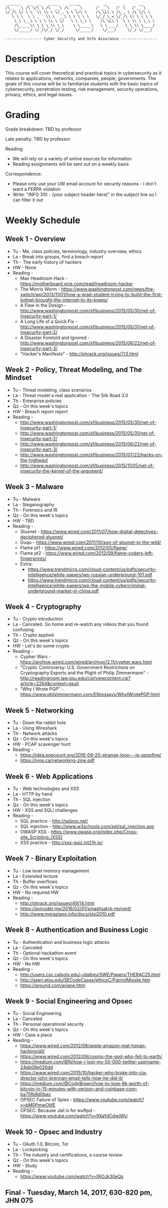 ```
 ______   __  __   _____    _____          __       _      __     
/\__  _\ /\ \/\ \ /\  __\ /\  __`\      /'__`\   /' \   /'__`\   
\/_/\ \/ \ \ `\\ \\ \ \/_, \ \ \/\ \    /\_\L\ \ /\_, \ /\ \/\ \  
   \ \ \  \ \ , ` \\ \  __\ \ \ \ \ \   \/_/_\_<_\/_/\ \\ \ \ \ \ 
    \_\ \__\ \ \`\ \\ \ \/   \ \ \_\ \    /\ \L\ \  \ \ \\ \ \_\ \
    /\_____\\ \_\ \_\\ \_\    \ \_____\   \ \____/   \ \_\\ \____/
    \/_____/ \/_/\/_/ \/_/     \/_____/    \/___/     \/_/ \/___/ 
                                                                   
---------------- Cyber Security and Info Assurance ----------------

``` 

# Description
This course will cover theoretical and practical topics in cybersecurity as it relates to applications, networks, companies, people, governments. The goals of this course will be to familiarize students with the basic topics of cybersecurity, penetration testing, risk management, security operations, privacy, ethics, and legal issues.

# Grading
Grade breakdown:
    TBD by professor

Late penalty:
    TBD by professor

Reading:
- We will rely on a variety of online sources for information
- Reading assignments will be sent out on a weekly basis

Correspondence:
- Please only use your UW email account for security reasons - I don't want a FERPA violation
- Write: "INFO 310 - (your subject header here)" in the subject line so I can filter it out

# Weekly Schedule

## Week 1 - Overview
- Tu - Me, class policies, terminology, industry overview, ethics
- La - Break into groups, find a breach report
- Th - The early history of hackers
- HW - None
- Reading -
    - Max Headroom Hack - https://motherboard.vice.com/read/headroom-hacker
    - The Morris Worm - https://www.washingtonpost.com/news/the-switch/wp/2013/11/01/how-a-grad-student-trying-to-build-the-first-botnet-brought-the-internet-to-its-knees/
    - A Flaw in the Design - http://www.washingtonpost.com/sf/business/2015/05/30/net-of-insecurity-part-1/
    - A Long Life of a Quick Fix - http://www.washingtonpost.com/sf/business/2015/05/31/net-of-insecurity-part-2/
    - A Disaster Foretold and Ignored - http://www.washingtonpost.com/sf/business/2015/06/22/net-of-insecurity-part-3/
    - "Hacker's Manifesto" - http://phrack.org/issues/7/3.html

## Week 2 - Policy, Threat Modeling, and The Mindset
- Tu - Threat modeling, class scenarios
- La - Threat model a real application - The Silk Road 3.0
- Th - Enterprise policies
- Qz - On this week's topics
- HW - Breach report report
- Reading - 
    - http://www.washingtonpost.com/sf/business/2015/05/30/net-of-insecurity-part-1/
    - http://www.washingtonpost.com/sf/business/2015/05/31/net-of-insecurity-part-2/
    - http://www.washingtonpost.com/sf/business/2015/06/22/net-of-insecurity-part-3/
    - http://www.washingtonpost.com/sf/business/2015/07/22/hacks-on-the-highway/
    - http://www.washingtonpost.com/sf/business/2015/11/05/net-of-insecurity-the-kernel-of-the-argument/

## Week 3 - Malware
- Tu - Malware
- La - Steganography
- Th - Forensics and IR
- Qz - On this week's topics
- HW - TBD
- Reading -
   - Stuxnet - https://www.wired.com/2011/07/how-digital-detectives-deciphered-stuxnet/
   - Duqu - https://www.wired.com/2011/10/son-of-stuxnet-in-the-wild/
   - Flame pt1 - https://www.wired.com/2012/05/flame/
   - Flame pt2 - https://www.wired.com/2012/09/flame-coders-left-fingerprints/
   - Extra:
      - https://www.trendmicro.com/cloud-content/us/pdfs/security-intelligence/white-papers/wp-russian-underground-101.pdf
      - https://www.trendmicro.com/cloud-content/us/pdfs/security-intelligence/white-papers/wp-the-mobile-cybercriminal-underground-market-in-china.pdf

## Week 4 - Cryptography
- Tu - Crypto introduction
- La - Canceled. Go home and re-watch any videos that you found confusing. 
- Th - Crypto applied
- Qz - On this week's topics
- HW - Let's do some crypto
- Reading -
   - Cypher Wars - https://archive.wired.com/wired/archive//2.11/cypher.wars.html
   - "Cryptic Controversy: U.S. Government Restrictions on Cryptography Exports and the Plight of Philip Zimmermann" - http://readingroom.law.gsu.edu/cgi/viewcontent.cgi?article=2264&context=gsulr
   - "Why I Wrote PGP" - https://www.philzimmermann.com/EN/essays/WhyIWrotePGP.html

## Week 5 - Networking
- Tu - Down the rabbit hole
- La - Using Wireshark
- Th - Network attacks
- Qz - On this week's topics
- HW - PCAP scavenger hunt
- Reading - 
  - https://idea.popcount.org/2016-09-20-strange-loop---ip-spoofing/
  - https://jvns.ca/networking-zine.pdf


## Week 6 - Web Applications
- Tu - Web technologies and XSS
- La - HTTP by hand
- Th - SQL injection
- Qz - On this week's topics
- HW - XSS and SQLi challenges
- Reading - 
   - SQL practice - http://sqlzoo.net/
   - SQL injection - http://www.w3schools.com/sql/sql_injection.asp
   - OWASP XSS - https://www.owasp.org/index.php/Cross-site_Scripting_(XSS)
   - XSS practice -  http://xss-quiz.int21h.jp/

## Week 7 - Binary Exploitation
- Tu - Low level memory management
- La - Extended lecture
- Th - Buffer overflows
- Qz - On this week's topics
- HW - No required HW
- Reading -
  - http://phrack.org/issues/49/14.html
  - https://avicoder.me/2016/02/01/smashsatck-revived/
  - http://www.mgraziano.info/docs/stsi2010.pdf

## Week 8 - Authentication and Business Logic
- Tu - Authentication and business logic attacks
- La - Canceled
- Th - Optional hackathon event
- Qz - On this week's topics
- HW - No HW
- Reading -
  - http://users.csc.calpoly.edu/~jdalbey/SWE/Papers/THERAC25.html
  - http://seeri.etsu.edu/SECodeCases/ethicsC/PatriotMissile.htm
  - https://around.com/ariane.html

## Week 9 - Social Engineering and Opsec
- Tu - Social Engineering
- La - Canceled
- Th - Personal operational security
- Qz - On this week's topics
- HW - Case a place
- Reading -
  - https://www.wired.com/2012/08/apple-amazon-mat-honan-hacking/all/
  - https://www.wired.com/2012/09/cosmo-the-god-who-fell-to-earth/
  - https://medium.com/@N/how-i-lost-my-50-000-twitter-username-24eb09e026dd
  - https://www.wired.com/2015/10/hacker-who-broke-into-cia-director-john-brennan-email-tells-how-he-did-it/
  - https://medium.com/@CodyBrown/how-to-lose-8k-worth-of-bitcoin-in-15-minutes-with-verizon-and-coinbase-com-ba75fb8d0bac
  - OPSEC Failure of Spies - https://www.youtube.com/watch?v=bM0PmwOlifE
  - OPSEC: Because Jail is for wuftpd - https://www.youtube.com/watch?v=9XaYdCdwiWU

## Week 10 - Opsec and Industry  
- Tu - OAuth 1.0, Bitcoin, Tor
- La - Lockpicking
- Th - The industry and certifications, a course review
- Qz - On this week's topics
- HW - Study
- Reading - 
  - https://www.youtube.com/watch?v=l9jOJk30eQs

## Final - Tuesday, March 14, 2017, 630-820 pm, JHN 075
